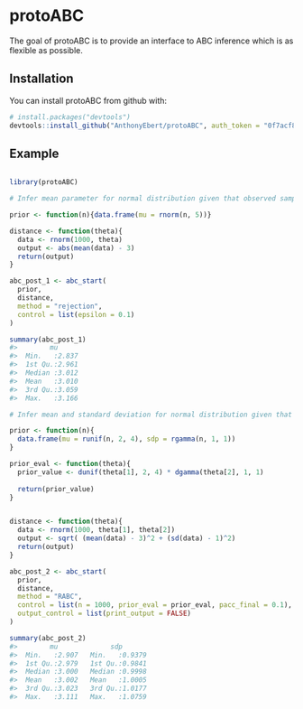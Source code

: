 
<!-- README.md is generated from README.Rmd. Please edit that file -->
protoABC
========

The goal of protoABC is to provide an interface to ABC inference which is as flexible as possible.

Installation
------------

You can install protoABC from github with:

``` r
# install.packages("devtools")
devtools::install_github("AnthonyEbert/protoABC", auth_token = "0f7acf8a9c7faa1c678ce5fd8afb195badbca24b")
```

Example
-------

``` r

library(protoABC)

# Infer mean parameter for normal distribution given that observed sample average is 3

prior <- function(n){data.frame(mu = rnorm(n, 5))}

distance <- function(theta){
  data <- rnorm(1000, theta)
  output <- abs(mean(data) - 3)
  return(output)
}

abc_post_1 <- abc_start(
  prior,
  distance,
  method = "rejection",
  control = list(epsilon = 0.1)
)

summary(abc_post_1)
#>        mu       
#>  Min.   :2.837  
#>  1st Qu.:2.961  
#>  Median :3.012  
#>  Mean   :3.010  
#>  3rd Qu.:3.059  
#>  Max.   :3.166
```

``` r
# Infer mean and standard deviation for normal distribution given that observed sample average is 3 and observed standard deviation estimate is 1

prior <- function(n){
  data.frame(mu = runif(n, 2, 4), sdp = rgamma(n, 1, 1))
}

prior_eval <- function(theta){
  prior_value <- dunif(theta[1], 2, 4) * dgamma(theta[2], 1, 1)
  
  return(prior_value)
}


distance <- function(theta){
  data <- rnorm(1000, theta[1], theta[2])
  output <- sqrt( (mean(data) - 3)^2 + (sd(data) - 1)^2)
  return(output)
}

abc_post_2 <- abc_start(
  prior,
  distance,
  method = "RABC",
  control = list(n = 1000, prior_eval = prior_eval, pacc_final = 0.1), 
  output_control = list(print_output = FALSE)
)

summary(abc_post_2)
#>        mu             sdp        
#>  Min.   :2.907   Min.   :0.9379  
#>  1st Qu.:2.979   1st Qu.:0.9841  
#>  Median :3.000   Median :0.9998  
#>  Mean   :3.002   Mean   :1.0005  
#>  3rd Qu.:3.023   3rd Qu.:1.0177  
#>  Max.   :3.111   Max.   :1.0759
```

